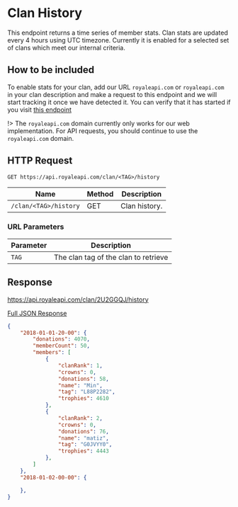 # Clan History

This endpoint returns a time series of member stats. Clan stats are updated every 4 hours using UTC timezone. Currently it is enabled for a selected set of clans which meet our internal criteria.

## How to be included

To enable stats for your clan, add our URL `royaleapi.com` or `royaleapi.com` in your clan description and make a request to this endpoint and we will start tracking it once we have detected it. You can verify that it has started if you visit [this endpoint](/endpoints/clan_tracking.md)

!> The `royaleapi.com` domain currently only works for our web implementation. For API requests, you should continue to use the `royaleapi.com` domain.

## HTTP Request

`GET https://api.royaleapi.com/clan/<TAG>/history`

Name | Method | Description
--- | --- | ---
`/clan/<TAG>/history` | GET | Clan history.

### URL Parameters

Parameter | Description
--- | ---
`TAG` | The clan tag of the clan to retrieve

## Response

https://api.royaleapi.com/clan/2U2GGQJ/history

<a href="/json/clan_history_2U2GGQJ.json">Full JSON Response</a>

```json
{
    "2018-01-01-20-00": {
        "donations": 4070,
        "memberCount": 50,
        "members": [
            {
                "clanRank": 1,
                "crowns": 0,
                "donations": 58,
                "name": "Min",
                "tag": "L88P2282",
                "trophies": 4610
            },
            {
                "clanRank": 2,
                "crowns": 0,
                "donations": 76,
                "name": "matiz",
                "tag": "G0JVYY0",
                "trophies": 4443
            },
        ]
    },
    "2018-01-02-00-00": {

    },
}
```
